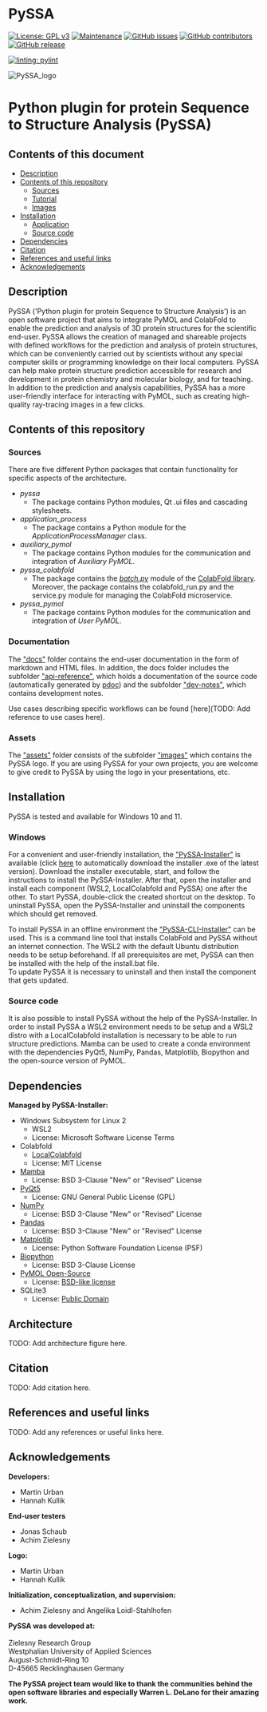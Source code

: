 # PySSA
<!-- [![DOI](https://zenodo.org/badge/220207097.svg)](https://zenodo.org/badge/latestdoi/220207097) -->
[![License: GPL v3](https://img.shields.io/badge/License-GPL%20v3-blue.svg)](http://www.gnu.org/licenses/gpl-3.0)
[![Maintenance](https://img.shields.io/badge/Maintained%3F-yes-blue.svg)](https://GitHub.com/zielesny/PySSA/graphs/commit-activity)
[![GitHub issues](https://img.shields.io/github/issues/zielesny/PySSA)](https://GitHub.com/zielesny/PySSA/issues/)
[![GitHub contributors](https://img.shields.io/github/contributors/zielesny/PySSA.svg)](https://GitHub.com/zielesny/PySSA/graphs/contributors/)
[![GitHub release](https://img.shields.io/github/release/zielesny/PySSA.svg)](https://github.com/zielesny/PySSA/releases/)

[![linting: pylint](https://img.shields.io/badge/linting-pylint-yellowgreen)](https://github.com/pylint-dev/pylint)


![PySSA_logo](https://github.com/zielesny/PySSA/blob/main/assets/images/graphical_abstract_pyssa.png)
# Python plugin for protein Sequence to Structure Analysis (PySSA)

## Contents of this document
* [Description](#Description)
* [Contents of this repository](#Contents-of-this-repository)
  * [Sources](#Sources)
  * [Tutorial](#Tutorial)
  * [Images](#Images)
* [Installation](#Installation)
    * [Application](#Application)
    * [Source code](#Source-code)
* [Dependencies](#Dependencies)
* [Citation](#Citation)
* [References and useful links](#References-and-useful-links)
* [Acknowledgements](#Acknowledgements)

## Description
PySSA ('Python plugin for protein Sequence to Structure Analysis') is an open software project that 
aims to integrate PyMOL and ColabFold to enable the prediction and analysis of 
3D protein structures for the scientific end-user. 
PySSA allows the creation of managed and shareable projects with defined workflows for 
the prediction and analysis of protein structures, 
which can be conveniently carried out by scientists without 
any special computer skills or programming knowledge on their local computers. 
PySSA can help make protein structure prediction accessible for research and 
development in protein chemistry and molecular biology, and for teaching. <br>
In addition to the prediction and analysis capabilities, PySSA has a more user-friendly interface 
for interacting with PyMOL, such as creating high-quality ray-tracing images in a few clicks.
<!-- The scientific article describing PySSA can be found here: <a href="doi"> Title </a> -->

## Contents of this repository
### Sources
There are five different Python packages that contain functionality for specific aspects of the architecture. 

- _pyssa_ 
  - The package contains Python modules, Qt .ui files and cascading stylesheets.
- _application_process_
  - The package contains a Python module for the _ApplicationProcessManager_ class.
- _auxiliary_pymol_ 
  - The package contains Python modules for the communication and integration of _Auxiliary PyMOL_.
- _pyssa_colabfold_
  - The package contains the [_batch.py_](https://github.com/sokrypton/ColabFold/blob/main/colabfold/batch.py) module of the [ColabFold library](https://github.com/sokrypton/ColabFold). Moreover, the package contains the colabfold_run.py  and the service.py module for managing the ColabFold microservice.
- _pyssa_pymol_
  - The package contains Python modules for the communication and integration of _User PyMOL_.

### Documentation
The <a href="https://github.com/zielesny/PySSA/tree/main/docs">"docs"</a> folder 
contains the end-user documentation in the form of markdown and HTML files. In addition, the
docs folder includes the subfolder <a href="https://github.com/zielesny/PySSA/tree/main/docs/api-reference">"api-reference"</a>, 
which holds a documentation of the source code
(automatically generated by [pdoc](https://pdoc.dev/)) and the subfolder
<a href="https://github.com/zielesny/PySSA/tree/main/docs/dev-notes">"dev-notes"</a>, which contains development notes.

Use cases describing specific workflows can be found [here](TODO: Add reference to use cases here). 

### Assets
The <a href="https://github.com/zielesny/PySSA/tree/main/assets">"assets"</a> folder consists of
the subfolder <a href="https://github.com/zielesny/PySSA/tree/main/assets">"images"</a> which contains the PySSA logo.
If you are using PySSA for your own projects, you are welcome to give credit to PySSA by using the logo in your presentations, etc.

## Installation
PySSA is tested and available for Windows 10 and 11.
### Windows
For a convenient and user-friendly installation, the <a href="https://github.com/urban233/PySSAInstaller">"PySSA-Installer"</a> is available
(click <a href="https://github.com/urban233/PySSAInstaller">here</a> to
automatically download the installer .exe of the latest version).
Download the installer
executable, start, and follow the instructions to install the PySSA-Installer.
After that, open the installer and install each component (WSL2, LocalColabfold and PySSA)
one after the other.
To start PySSA, double-click the created shortcut on the desktop.
To uninstall PySSA, open the PySSA-Installer and uninstall the components which
should get removed.

To install PySSA in an offline environment the <a href="https://github.com/urban233/PySSACliInstaller">"PySSA-CLI-Installer"</a> can be used.
This is a command line tool that installs ColabFold and PySSA without an internet connection. 
The WSL2 with the default Ubuntu distribution needs to be setup beforehand. 
If all prerequisites are met, PySSA can then be installed with the help of the install.bat file.<br> 
To update PySSA it is necessary to uninstall and then install the component that gets updated.

### Source code
It is also possible to install PySSA without the help of the PySSA-Installer.
In order to install PySSA a WSL2 environment needs to be setup and a WSL2
distro with a LocalColabfold installation is necessary to be able to run
structure predictions.
Mamba can be used to create a conda environment with the dependencies PyQt5, NumPy,
Pandas, Matplotlib, Biopython and the open-source version of PyMOL.

## Dependencies
**Managed by PySSA-Installer:**
* Windows Subsystem for Linux 2
  * WSL2
  * License: Microsoft Software License Terms
* Colabfold
  * [LocalColabfold](https://github.com/YoshitakaMo/localcolabfold)
  * License: MIT License
* [Mamba](https://github.com/mamba-org/mamba)
  * License: BSD 3-Clause "New" or "Revised" License
* [PyQt5](https://riverbankcomputing.com/software/pyqt/intro)
  * License: GNU General Public License (GPL)
* [NumPy](https://numpy.org/)
  * License: BSD 3-Clause "New" or "Revised" License
* [Pandas](https://github.com/pandas-dev/pandas)
  * License: BSD 3-Clause "New" or "Revised" License
* [Matplotlib](https://matplotlib.org/)
  * License: Python Software Foundation License (PSF)
* [Biopython](https://biopython.org/)
  * License: BSD 3-Clause License
* [PyMOL Open-Source](https://github.com/schrodinger/pymol-open-source)
  * License: [BSD-like license](https://github.com/schrodinger/pymol-open-source/blob/master/LICENSE)
* SQLite3
  * License: [Public Domain](https://www.sqlite.org/copyright.html)

## Architecture
TODO: Add architecture figure here.

## Citation
TODO: Add citation here.

## References and useful links
TODO: Add any references or useful links here.

## Acknowledgements
**Developers:**
* Martin Urban
* Hannah Kullik

**End-user testers**
* Jonas Schaub
* Achim Zielesny

**Logo:**
* Martin Urban
* Hannah Kullik

**Initialization, conceptualization, and supervision:**
* Achim Zielesny and Angelika Loidl-Stahlhofen

**PySSA was developed at:**
<br>
<br>Zielesny Research Group
<br>Westphalian University of Applied Sciences
<br>August-Schmidt-Ring 10
<br>D-45665 Recklinghausen Germany

**The PySSA project team would like to thank
the communities behind the open software libraries and especially Warren L. DeLano
for their amazing work.**
